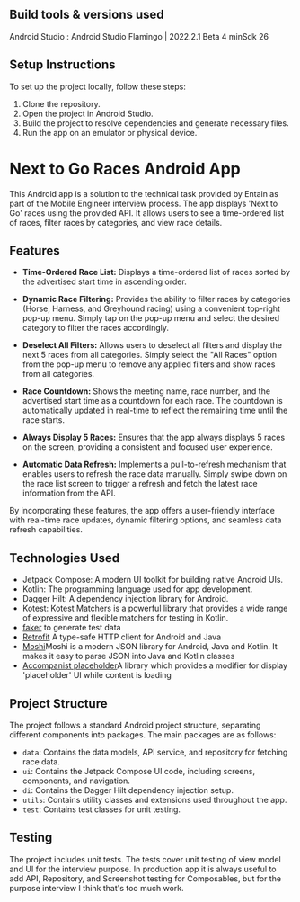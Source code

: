 ## Build tools & versions used

Android Studio : Android Studio Flamingo | 2022.2.1 Beta 4
minSdk 26

## Setup Instructions

To set up the project locally, follow these steps:

1. Clone the repository.
2. Open the project in Android Studio.
3. Build the project to resolve dependencies and generate necessary files.
4. Run the app on an emulator or physical device.

# Next to Go Races Android App

This Android app is a solution to the technical task provided by Entain as part of the Mobile
Engineer interview process. The app displays 'Next to Go' races using the provided API. It allows
users to see a time-ordered list of races, filter races by categories, and view race details.

## Features

- **Time-Ordered Race List:** Displays a time-ordered list of races sorted by the advertised start
  time in ascending order.

- **Dynamic Race Filtering:** Provides the ability to filter races by categories (Horse, Harness,
  and Greyhound racing) using a convenient top-right pop-up menu. Simply tap on the pop-up menu and
  select the desired category to filter the races accordingly.

- **Deselect All Filters:** Allows users to deselect all filters and display the next 5 races from
  all categories. Simply select the "All Races" option from the pop-up menu to remove any applied
  filters and show races from all categories.

- **Race Countdown:** Shows the meeting name, race number, and the advertised start time as a
  countdown for each race. The countdown is automatically updated in real-time to reflect the
  remaining time until the race starts.

- **Always Display 5 Races:** Ensures that the app always displays 5 races on the screen, providing
  a consistent and focused user experience.

- **Automatic Data Refresh:** Implements a pull-to-refresh mechanism that enables users to refresh
  the race data manually. Simply swipe down on the race list screen to trigger a refresh and fetch
  the latest race information from the API.

By incorporating these features, the app offers a user-friendly interface with real-time race
updates, dynamic filtering options, and seamless data refresh capabilities.

## Technologies Used

- Jetpack Compose: A modern UI toolkit for building native Android UIs.
- Kotlin: The programming language used for app development.
- Dagger Hilt: A dependency injection library for Android.
- Kotest: Kotest Matchers is a powerful library that provides a wide range of expressive and
  flexible matchers for testing in Kotlin.
- [faker](https://github.com/serpro69/kotlin-faker) to generate test data
- [Retrofit](https://square.github.io/retrofit/) A type-safe HTTP client for Android and Java
- [Moshi](https://github.com/square/moshi)Moshi is a modern JSON library for Android, Java and
  Kotlin. It makes it easy to parse JSON into Java and Kotlin classes
- [Accompanist placeholder](https://google.github.io/accompanist/placeholder/)A library which
  provides a modifier for display 'placeholder' UI while content is loading

## Project Structure

The project follows a standard Android project structure, separating different components into
packages. The main packages are as follows:

- `data`: Contains the data models, API service, and repository for fetching race data.
- `ui`: Contains the Jetpack Compose UI code, including screens, components, and navigation.
- `di`: Contains the Dagger Hilt dependency injection setup.
- `utils`: Contains utility classes and extensions used throughout the app.
- `test`: Contains test classes for unit testing.

## Testing

The project includes unit tests. The tests cover unit testing of view model and UI for the interview
purpose. In production app it is always useful to add API, Repository, and Screenshot testing for
Composables, but for the purpose interview I think that's too much work.
